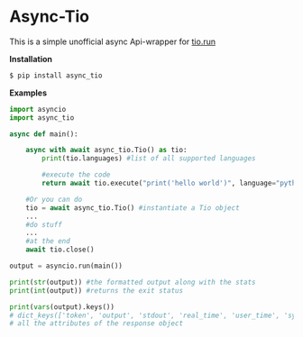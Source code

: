 # Async-Tio
This is a simple unofficial async Api-wrapper for [tio.run](https://tio.run/#)

**Installation**
```bash
$ pip install async_tio
```

**Examples**
```py
import asyncio
import async_tio

async def main():

    async with await async_tio.Tio() as tio:
        print(tio.languages) #list of all supported languages

        #execute the code
        return await tio.execute("print('hello world')", language="python3")

    #Or you can do
    tio = await async_tio.Tio() #instantiate a Tio object
    ...
    #do stuff
    ...
    #at the end
    await tio.close()

output = asyncio.run(main())

print(str(output)) #the formatted output along with the stats
print(int(output)) #returns the exit status

print(vars(output).keys())
# dict_keys(['token', 'output', 'stdout', 'real_time', 'user_time', 'sys_time', 'cpu_usage', 'exit_status'])
# all the attributes of the response object
```

